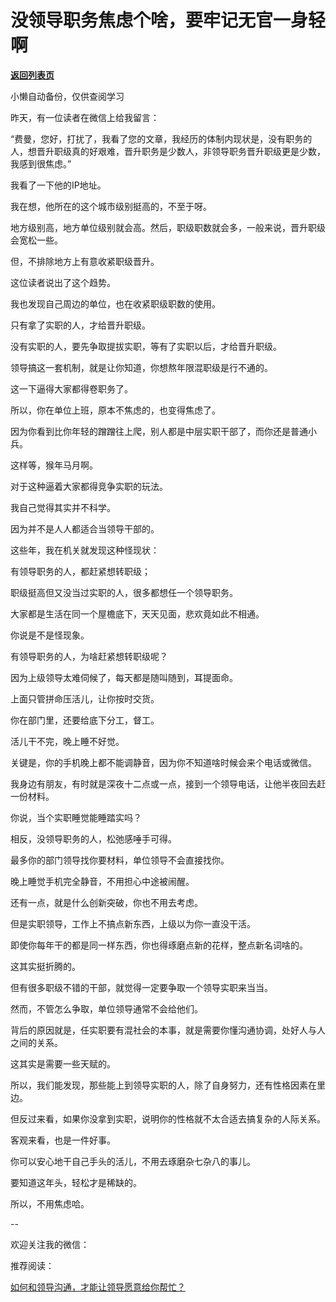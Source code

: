 # 没领导职务焦虑个啥，要牢记无官一身轻啊

[**返回列表页**](/gzh/费曼的小茶馆)

小懒自动备份，仅供查阅学习

昨天，有一位读者在微信上给我留言：

“费曼，您好，打扰了，我看了您的文章，我经历的体制内现状是，没有职务的人，想晋升职级真的好艰难，晋升职务是少数人，非领导职务晋升职级更是少数，我感到很焦虑。”

我看了一下他的IP地址。  

我在想，他所在的这个城市级别挺高的，不至于呀。

地方级别高，地方单位级别就会高。然后，职级职数就会多，一般来说，晋升职级会宽松一些。

但，不排除地方上有意收紧职级晋升。

这位读者说出了这个趋势。  

我也发现自己周边的单位，也在收紧职级职数的使用。  

只有拿了实职的人，才给晋升职级。  

没有实职的人，要先争取提拔实职，等有了实职以后，才给晋升职级。

领导搞这一套机制，就是让你知道，你想熬年限混职级是行不通的。

这一下逼得大家都得卷职务了。  

所以，你在单位上班，原本不焦虑的，也变得焦虑了。

因为你看到比你年轻的蹭蹭往上爬，别人都是中层实职干部了，而你还是普通小兵。

这样等，猴年马月啊。

对于这种逼着大家都得竞争实职的玩法。

我自己觉得其实并不科学。

因为并不是人人都适合当领导干部的。  

这些年，我在机关就发现这种怪现状：  

有领导职务的人，都赶紧想转职级；

职级挺高但又没当过实职的人，很多都想任一个领导职务。

大家都是生活在同一个屋檐底下，天天见面，悲欢竟如此不相通。  

你说是不是怪现象。

有领导职务的人，为啥赶紧想转职级呢？  

因为上级领导太难伺候了，每天都是随叫随到，耳提面命。

上面只管拼命压活儿，让你按时交货。  

你在部门里，还要给底下分工，督工。

活儿干不完，晚上睡不好觉。  

关键是，你的手机晚上都不能调静音，因为你不知道啥时候会来个电话或微信。

我身边有朋友，有时就是深夜十二点或一点，接到一个领导电话，让他半夜回去赶一份材料。  

你说，当个实职睡觉能睡踏实吗？

相反，没领导职务的人，松弛感唾手可得。  

最多你的部门领导找你要材料，单位领导不会直接找你。

晚上睡觉手机完全静音，不用担心中途被闹醒。

还有一点，就是什么创新突破，你也不用去考虑。  

但是实职领导，工作上不搞点新东西，上级以为你一直没干活。  

即使你每年干的都是同一样东西，你也得琢磨点新的花样，整点新名词啥的。

这其实挺折腾的。

但有很多职级不错的干部，就觉得一定要争取一个领导实职来当当。  

然而，不管怎么争取，单位领导通常不会给他们。  

背后的原因就是，任实职要有混社会的本事，就是需要你懂沟通协调，处好人与人之间的关系。

这其实是需要一些天赋的。  

所以，我们能发现，那些能上到领导实职的人，除了自身努力，还有性格因素在里边。

但反过来看，如果你没拿到实职，说明你的性格就不太合适去搞复杂的人际关系。  

客观来看，也是一件好事。

你可以安心地干自己手头的活儿，不用去琢磨杂七杂八的事儿。  

要知道这年头，轻松才是稀缺的。

所以，不用焦虑哈。

\--

欢迎关注我的微信：

推荐阅读：

[如何和领导沟通，才能让领导愿意给你帮忙？](http://mp.weixin.qq.com/s?__biz=Mzk0MzcyOTA5Ng==&mid=2247487758&idx=2&sn=5a3f955b81608ed8b402fa55e55f19ec&chksm=c32e21a9f459a8bf96221700fa5506774ee67a997397faa707a4e59b3e4c1be892c444e4ecdc&scene=21#wechat_redirect)

